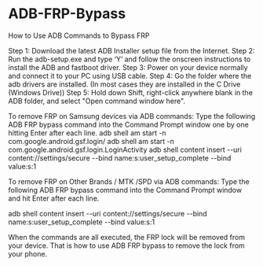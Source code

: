 # ADB-FRP-Bypass
How to Use ADB Commands to Bypass FRP

Step 1: Download the latest ADB Installer setup file from the Internet.
Step 2: Run the adb-setup.exe and type ‘Y’ and follow the onscreen instructions to install the ADB and fastboot driver.
Step 3: Power on your device normally and connect it to your PC using USB cable.
Step 4: Go the folder where the adb drivers are installed. (In most cases they are installed in the C Drive (Windows Drive))
Step 5: Hold down Shift, right-click anywhere blank in the ADB folder, and select "Open command window here".

To remove FRP on Samsung devices via ADB commands: Type the following ADB FRP bypass command into the Command Prompt window one by one hitting Enter after each line.
adb shell am start -n com.google.android.gsf.login/
adb shell am start -n com.google.android.gsf.login.LoginActivity
adb shell content insert --uri content://settings/secure --bind name:s:user_setup_complete --bind value:s:1

To remove FRP on Other Brands / MTK /SPD via ADB commands: Type the following ADB FRP bypass command into the Command Prompt window and hit Enter after each line.

adb shell content insert --uri content://settings/secure --bind name:s:user_setup_complete --bind value:s:1

When the commands are all executed, the FRP lock will be removed from your device. That is how to use ADB FRP bypass to remove the lock from your phone.
